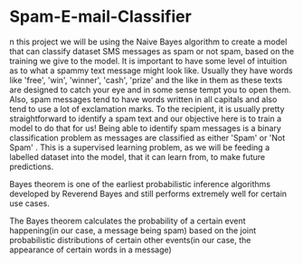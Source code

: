 # Spam-E-mail-Classifier
n this project we will be using the Naive Bayes algorithm to create a model that can classify dataset SMS messages as spam or not spam, based on the training we give to the model. It is important to have some level of intuition as to what a spammy text message might look like. Usually they have words like 'free', 'win', 'winner', 'cash', 'prize' and the like in them as these texts are designed to catch your eye and in some sense tempt you to open them. Also, spam messages tend to have words written in all capitals and also tend to use a lot of exclamation marks. To the recipient, it is usually pretty straightforward to identify a spam text and our objective here is to train a model to do that for us!  Being able to identify spam messages is a binary classification problem as messages are classified as either 'Spam' or 'Not Spam' . This is a supervised learning problem, as we will be feeding a labelled dataset into the model, that it can learn from, to make future predictions.

Bayes theorem is one of the earliest probabilistic inference algorithms developed by Reverend Bayes and still performs extremely well for certain use cases.

The Bayes theorem calculates the probability of a certain event happening(in our case, a message being spam) based on the joint probabilistic distributions of certain other events(in our case, the appearance of certain words in a message)
